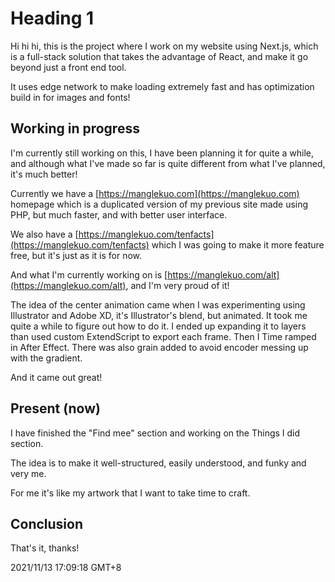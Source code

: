 # Heading 1

Hi hi hi, this is the project where I work on my website using Next.js, which is a full-stack solution that takes the advantage of React, and make it go beyond just a front end tool.

It uses edge network to make loading extremely fast and has optimization build in for images and fonts!

## Working in progress

I'm currently still working on this, I have been planning it for quite a while, and although what I've made so far is quite different from what I've planned, it's much better!

Currently we have a [https://manglekuo.com](https://manglekuo.com) homepage which is a duplicated version of my previous site made using PHP, but much faster, and with better user interface.

We also have a [https://manglekuo.com/tenfacts](https://manglekuo.com/tenfacts) which I was going to make it more feature free, but it's just as it is for now.

And what I'm currently working on is [https://manglekuo.com/alt](https://manglekuo.com/alt), and I'm very proud of it! 

The idea of the center animation came when I was experimenting using Illustrator and Adobe XD, it's Illustrator's blend, but animated. It took me quite a while to figure out how to do it. I ended up expanding it to layers than used custom ExtendScript to export each frame. Then I Time ramped in After Effect. There was also grain added to avoid encoder messing up with the gradient.

And it came out great!

## Present (now)

I have finished the "Find mee" section and working on the Things I did section.

The idea is to make it well-structured, easily understood, and funky and very me.

For me it's like my artwork that I want to take time to craft.

## Conclusion

That's it, thanks!


2021/11/13 17:09:18 GMT+8

